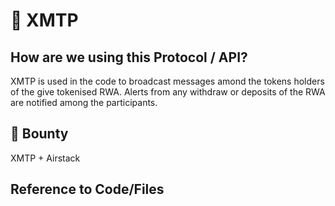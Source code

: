 # :seedling: XMTP

## How are we using this Protocol / API?
XMTP is used in the code to broadcast messages amond the tokens holders of the give tokenised RWA. Alerts from any withdraw or deposits of the RWA are notified among the participants.

## :money_with_wings: Bounty 
XMTP + Airstack  

## Reference to Code/Files
